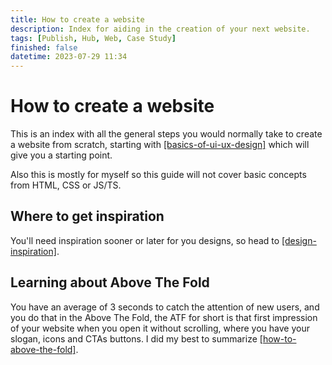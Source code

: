 ```yaml
---
title: How to create a website
description: Index for aiding in the creation of your next website.
tags: [Publish, Hub, Web, Case Study]
finished: false
datetime: 2023-07-29 11:34
---
```


# How to create a website

This is an index with all the general steps you would normally take to create a website from scratch, starting with [[basics-of-ui-ux-design]](./basics-of-ui-ux-design) which will give you a starting point.

Also this is mostly for myself so this guide will not cover basic concepts from HTML, CSS or JS/TS.

## Where to get inspiration

You'll need inspiration sooner or later for you designs, so head to [[design-inspiration]](./design-inspiration).

## Learning about Above The Fold

You have an average of 3 seconds to catch the attention of new users, and you do that in the Above The Fold, the ATF for short is that first impression of your website when you open it without scrolling, where you have your slogan, icons and CTAs buttons. I did my best to summarize [[how-to-above-the-fold]](./how-to-above-the-fold).
